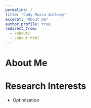 ```yaml
---
permalink: /
title: "Cody Mazza-Anthony"
excerpt: "About me"
author_profile: true
redirect_from: 
  - /about/
  - /about.html
---
```


# About Me

# Research Interests

+ Optimization